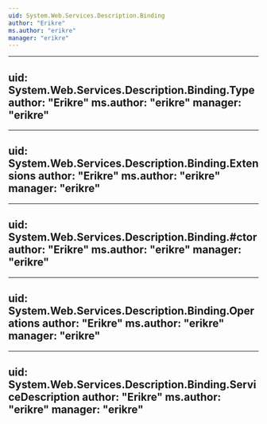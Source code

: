 ```yaml
---
uid: System.Web.Services.Description.Binding
author: "Erikre"
ms.author: "erikre"
manager: "erikre"
---
```


---
uid: System.Web.Services.Description.Binding.Type
author: "Erikre"
ms.author: "erikre"
manager: "erikre"
---

---
uid: System.Web.Services.Description.Binding.Extensions
author: "Erikre"
ms.author: "erikre"
manager: "erikre"
---

---
uid: System.Web.Services.Description.Binding.#ctor
author: "Erikre"
ms.author: "erikre"
manager: "erikre"
---

---
uid: System.Web.Services.Description.Binding.Operations
author: "Erikre"
ms.author: "erikre"
manager: "erikre"
---

---
uid: System.Web.Services.Description.Binding.ServiceDescription
author: "Erikre"
ms.author: "erikre"
manager: "erikre"
---
